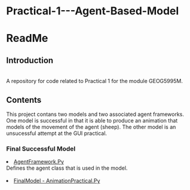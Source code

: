 # Practical-1---Agent-Based-Model

<h1> ReadMe </h1>

<h2> Introduction </h2><br>
A repository for code related to Practical 1 for the module GEOG5995M.

<h2> Contents </h2>

<p> This project contans two models and two associated agent frameworks. One model is successful in that it is able to produce an animation that models of the movement of the agent (sheep). The other model is an unsucessful attempt at the GUI practical.  </p>

<h3> Final Successful Model </h3> 

  <li> <a href="https://github.com/ruthneville/Practical-1-Agent-Based-Model/blob/main/Agent%20Framework.py">  AgentFramework.Py </a> <br>
  Defines the agent class that is used in the model. <br>
  <br>
  <li> <a href="https://github.com/ruthneville/Practical-1-Agent-Based-Model/blob/main/Final%20Model%20-%20Animation%20Practical.py"> FinalModel - AnimationPractical.Py </a> <br>




